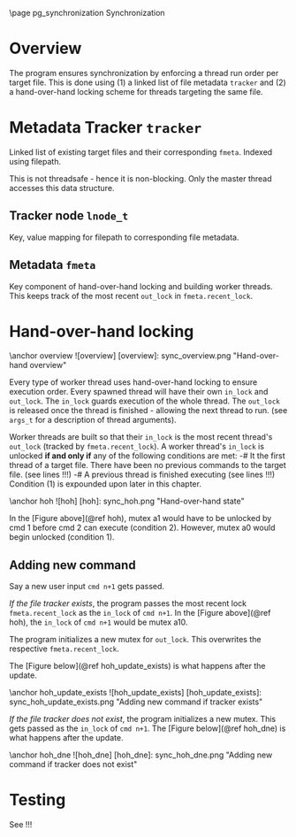 \page pg_synchronization Synchronization

# Overview
The program ensures synchronization by enforcing a thread run order per target file. This is done using (1) a linked list of file metadata `tracker` and (2) a hand-over-hand locking scheme for threads targeting the same file.

# Metadata Tracker `tracker`
Linked list of existing target files and their corresponding `fmeta`. Indexed using filepath.

This is not threadsafe - hence it is non-blocking. Only the master thread accesses this data structure.

## Tracker node `lnode_t`
Key, value mapping for filepath to corresponding file metadata.

## Metadata `fmeta`
Key component of hand-over-hand locking and building worker threads. This keeps track of the most recent `out_lock` in `fmeta.recent_lock`.

# Hand-over-hand locking
\anchor overview
![overview]
[overview]: sync_overview.png "Hand-over-hand overview"

Every type of worker thread uses hand-over-hand locking to ensure execution order. Every spawned thread will have their own `in_lock` and `out_lock`. The `in_lock` guards execution of the whole thread. The `out_lock` is released once the thread is finished - allowing the next thread to run. (see `args_t` for a description of thread arguments).

Worker threads are built so that their `in_lock` is the most recent thread's `out_lock` (tracked by `fmeta.recent_lock`). A worker thread's `in_lock` is unlocked **if and only if** any of the following conditions are met:
 -# It the first thread of a target file. There have been no previous commands to the target file. (see lines !!!)
 -# A previous thread is finished executing (see lines !!!)
Condition (1) is expounded upon later in this chapter.

\anchor hoh
![hoh]
[hoh]: sync_hoh.png "Hand-over-hand state"

In the [Figure above](@ref hoh), mutex a1 would have to be unlocked by cmd 1 before cmd 2 can execute (condition 2). However, mutex a0 would begin unlocked (condition 1).

## Adding new command
Say a new user input `cmd n+1` gets passed. 

*If the file tracker exists*, the program passes the most recent lock `fmeta.recent_lock` as the `in_lock` of `cmd n+1`. In the [Figure above](@ref hoh), the `in_lock` of `cmd n+1` would be mutex a10.

The program initializes a new mutex for `out_lock`. This overwrites the respective `fmeta.recent_lock`.

The [Figure below](@ref hoh_update_exists) is what happens after the update.

\anchor hoh_update_exists
![hoh_update_exists]
[hoh_update_exists]: sync_hoh_update_exists.png "Adding new command if tracker exists"

*If the file tracker does not exist*, the program initializes a new mutex. This gets passed as the `in_lock` of `cmd n+1`. The [Figure below](@ref hoh_dne) is what happens after the update.

\anchor hoh_dne
![hoh_dne]
[hoh_dne]: sync_hoh_dne.png "Adding new command if tracker does not exist"

# Testing
See !!!
